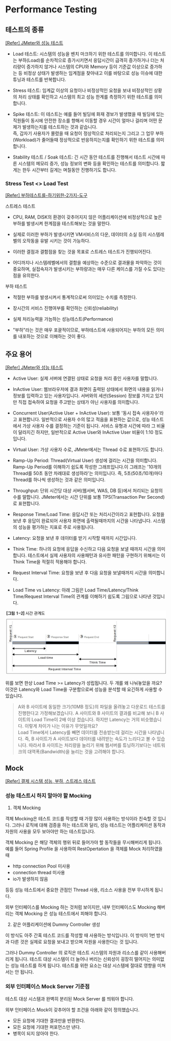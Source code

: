 
# Performance Testing

## 테스트의 종류

[[Refer] JMeter와 성능 테스트](https://12bme.tistory.com/272)

- Load 테스트: 시스템의 성능을 벤치 마크하기 위한 테스트를 의미합니다. 이 테스트는 부하(Load)를 순차적으로 증가시키면서 응답시간이 급격히 증가하거나 더는 처리량이 증가하지 않거나 시스템의 CPU와 Memory 등이 기준값 이상으로 증가하는 등 비정상 상태가 발생하는 임계점을 찾아내고 이를 바탕으로 성능 이슈에 대한 튜닝과 테스트를 반복합니다.

- Stress 테스트: 임계값 이상의 요청이나 비정상적인 요청을 보내 비정상적인 상황의 처리 상태를 확인하고 시스템의 최고 성능 한계를 측정하기 위한 테스트를 의미합니다.

- Spike 테스트: 이 테스트는 예를 들어 빌딩에 화재 경보가 발생했을 때 빌딩에 있는 직원들이 동시에 안전한 장소를 향해서 이동할 경우 시간이 얼마나 걸리며 어떤 문제가 발생하는지를 테스트하는 것과 같습니다.  
즉, 갑자기 사용자가 몰렸을 때 요청이 정상적으로 처리되는지 그리고 그 업무 부하(Workload)가 줄어들때 정상적으로 반응하지는지를 확인하기 위한 테스트를 의미합니다.

- Stability 테스트 / Soak 테스트: 긴 시간 동안 테스트를 진행해서 테스트 시간에 따른 시스템의 메모리 증가, 성능 정보의 변화 등을 확인하는 테스트를 의미합니다. 짧게는 한두 시간부터 길게는 며칠동안 진행하기도 합니다.

### Stress Test <> Load Test

[[Refer] 부하테스트를-하기위한-2가지-도구](https://velog.io/@groovejumat/%EB%B6%80%ED%95%98%ED%85%8C%EC%8A%A4%ED%8A%B8%EB%A5%BC-%ED%95%98%EA%B8%B0%EC%9C%84%ED%95%9C-2%EA%B0%80%EC%A7%80-%EB%8F%84%EA%B5%AC)

스트레스 테스트

- CPU, RAM, DISK의 환경이 갖추어지지 않은 어플리케이션에 비정상적으로 높은 부하를 발생시켜 한계점을 테스트해보는 것을 말한다.

- 실제로 이러한 부하가 발생시키면 VM서비스의 다운, 데이터의 소실 등의 시스템레벨의 오작동을 유발 시키는 것이 가능하다.

- 이러한 결점과 결함점을 찾는 것을 목표로 스트레스 테스트가 진행되어진다.

- 어디까지나 시스템레벨에서의 결함을 예상하는 수준으로 결과물을 파악하는 것이 중요하며, 실접속자가 발생시키는 부하량과는 매우 다른 케이스를 가질 수도 있다는 점을 유의한다.

부하 테스트

- 적절한 부하를 발생시켜서 통계적으로써 의미있는 수치를 측정한다.

- 장시간의 서비스 진행여부를 확인하는 신뢰성(reliability)

- 실체 처리능력을 가늠하는 성능테스트(Performance)

- "부하"라는 것은 매우 포괄적이므로, 부하테스트에 사용되어지는 부하의 모든 의미를 내포하는 것으로 이해하는 것이 좋다.

## 주요 용어

[[Refer] JMeter와 성능 테스트](https://12bme.tistory.com/272)

- Active User: 실제 서버에 연결된 상태로 요청을 처리 중인 사용자를 말합니다.

- InActive User: 웹브라우저에 결과 화면이 출력된 상태에서 화면의 내용을 읽거나 정보를 입력하고 있는 사용자입니다. 서버와의 세션(Session) 정보를 가지고 있지만 직접 접속하여 요청을 주고받는 상태가 아닌 사용자를 의미합니다.

- Concurrent User(Active User + InActive User): 보통 '동시 접속 사용자수'라고 표현합니다. 일반적으로 사용자 수의 많고 적음을 표현하는 값으로, 성능 테스트에서 가상 사용자 수를 결정하는 기준이 됩니다. 서비스 유형과 시간에 따라 그 비율이 달라지긴 하지만, 일반적으로 Active User와 InActive User 비율이 1:10 정도입니다.

- Virtual User: 가상 사용자 수로, JMeter에서는 Thread 수로 표현하기도 합니다.

- Ramp-Up Period: Thread(Virtual User) 생성에 걸리는 시간을 의미합니다. Ramp-Up Period를 이해하기 쉽도록 작성한 그래프입니다.이 그래프는 '10개의 Thread를 50초 동안 차례대로 생성하라'는 의미입니다. 즉, 5초(50초/10개)마다 Thread를 하나씩 생성하는 것과 같은 의미입니다.

- Throughput: 단위 시간당 대상 서버(웹서버, WAS, DB 등)에서 처리되는 요청의 수를 말합니다. JMeter에서는 시간 단위를 보통 TPS(Transaction Per Second)로 표현합니다.

- Response Time/Load Time: 응답시간 또는 처리시간이라고 표현합니다. 요청을 보낸 후 응답이 완료되어 사용자 화면에 출력될때까지의 시간을 나타냅니다. 시스템의 성능을 평가하는 지표로 주로 사용됩니다.

- Latency: 요청을 보낸 후 데이터를 받기 시작할 때까지 시간입니다.

- Think Time: 하나의 요청에 응답을 수신하고 다음 요청을 보낼 때까지 시간을 의미합니다. 테스트에서 실제 사용자의 사용패턴과 유사한 패턴을 구현하기 위해서는 이 Think Time을 적절히 적용해야 합니다.

- Request Interval Time: 요청을 보낸 후 다음 요청을 보낼때까지 시간을 의미합니다.

- Load Time vs Latency: 아래 그림은 Load Time/Latency/Think Time/Request Interval Time의 관계를 이해하기 쉽도록 그림으로 나타낸 것입니다.

![loadtime-latency](./img/loadtime-latency.png)

위를 보면 한상 Load Time >= Latency가 성립됩니다. 두 개를 왜 나눠놓았을 까요? 이것은 Latency와 Load Time을 구분함으로써 성능을 분석할 때 요긴하게 사용할 수 있습니다.

> A와 B 사이트에 동일한 크기(10MB 정도)의 파일을 올려놓고 다운로드 테스트를 진행한다고 가정해보겠습니다. A 사이트와 B 사이트의 결과를 비교해 보니 B 사이트의 Load Time이 2배 이상 컸습니다. 하지만 Latency는 거의 비슷했습니다. 이렇게 차이가 나는 이유가 무엇일까요?  
> Load Time에서 Latency를 빼면 데이터를 전송받는데 걸리는 시간을 나타냅니다. 즉, B 사이트가 A 사이트보다 데이터를 내려받는 속도가 느리다고 볼 수 있습니다. 따라서 B 사이트는 처리량을 늘리기 위해 웹서버를 튜닝하기보다는 네트워크의 대역폭(Bandwidth)을 늘리는 것을 고려해야 합니다.

## Mock

[[Refer] 결제 시스템 성능, 부하, 스트레스 테스트](https://techblog.woowahan.com/2572/)

### 성능 테스트시 하지 말아야 할 Mocking

1. 객체 Mocking

객체 Mocking은 테스트 코드를 작성할 때 가장 많이 사용하는 방식이라 친숙할 것 입니다. 그러나 로직에 대해 검증을 하는 테스트와 달리, 성능 테스트는 어플리케이션 동작과 자원의 사용을 모두 보아야만 하는 테스트입니다.

객체 Mocking 은 해당 객체의 행위 뒤로 들어가야 할 동작들을 무시해버리게 됩니다. 예를 들어 Spring Profile 을 사용하여 RestOpertation 을 객체를 Mock 처리하였을 때

- http connection Pool 미사용
- connection thread 미사용
- io가 발생하지 않음

등등 성능 테스트에서 중요한 관점인 Thread 사용, 리소스 사용을 전부 무시하게 됩니다.

외부 인터페이스를 Mocking 하는 것처럼 보이지만, 내부 인터페이스도 Mocking 해버리는 객체 Mocking 은 성능 테스트에서 피해야 합니다.

2. 같은 어플리케이션에 Dummy Controller 생성

이 방식도 아주 간혹 테스트 코드를 작성할 때 사용하는 방식입니다. 이 방식이 1번 방식과 다른 것은 실제로 요청을 보내고 받으며 자원을 사용한다는 것 입니다.

그러나 Dummy Controller 의 로직은 테스트 시스템의 자원과 리소스를 같이 사용해버리게 됩니다. 테스트 대상 시스템이 더 늘어나 버리는 신뢰성이 굉장히 떨어지는 의미없는 성능 테스트를 하게 됩니다. 테스트를 위한 요소는 대상 시스템에 절대로 영향을 미쳐서는 안 됩니다.

### 외부 인터페이스 Mock Server 기준점

테스트 대상 시스템과 완벽히 분리된 Mock Server 를 띄워야 합니다.

외부 인터페이스 Mock이 갖추어야 할 조건을 아래와 같이 정의했습니다.

- 모든 요청에 기대한 결과만을 반환한다.
- 모든 요청에 기대한 퍼포먼스만 낸다.
- 병목이 되지 않아야 한다.
